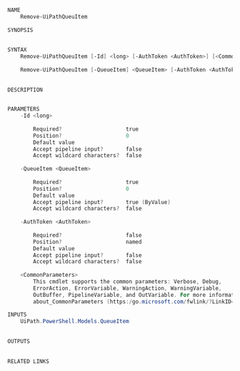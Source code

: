 ﻿```PowerShell

NAME
    Remove-UiPathQueuItem
    
SYNOPSIS
    
    
SYNTAX
    Remove-UiPathQueuItem [-Id] <long> [-AuthToken <AuthToken>] [<CommonParameters>]
    
    Remove-UiPathQueuItem [-QueueItem] <QueueItem> [-AuthToken <AuthToken>] [<CommonParameters>]
    
    
DESCRIPTION
    

PARAMETERS
    -Id <long>
        
        Required?                    true
        Position?                    0
        Default value                
        Accept pipeline input?       false
        Accept wildcard characters?  false
        
    -QueueItem <QueueItem>
        
        Required?                    true
        Position?                    0
        Default value                
        Accept pipeline input?       true (ByValue)
        Accept wildcard characters?  false
        
    -AuthToken <AuthToken>
        
        Required?                    false
        Position?                    named
        Default value                
        Accept pipeline input?       false
        Accept wildcard characters?  false
        
    <CommonParameters>
        This cmdlet supports the common parameters: Verbose, Debug,
        ErrorAction, ErrorVariable, WarningAction, WarningVariable,
        OutBuffer, PipelineVariable, and OutVariable. For more information, see 
        about_CommonParameters (https:/go.microsoft.com/fwlink/?LinkID=113216). 
    
INPUTS
    UiPath.PowerShell.Models.QueueItem
    
    
OUTPUTS
    
    
RELATED LINKS



```
